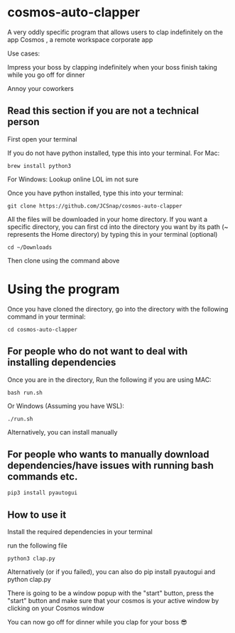 # cosmos-auto-clapper

A very oddly specific program that allows users to clap indefinitely on the app Cosmos , a remote workspace corporate app

Use cases:

Impress your boss by clapping indefinitely when your boss finish taking while you go off for dinner

Annoy your coworkers

## Read this section if you are not a technical person

First open your terminal

If you do not have python installed, type this into your terminal.
For Mac:

```
brew install python3
```

For Windows:
Lookup online LOL im not sure

Once you have python installed, type this into your terminal:

```
git clone https://github.com/JCSnap/cosmos-auto-clapper
```

All the files will be downloaded in your home directory. If you want a specific directory, you can first cd into the directory you want by its path (~ represents the Home directory) by typing this in your terminal (optional)

```
cd ~/Downloads
```

Then clone using the command above

# Using the program

Once you have cloned the directory, go into the directory with the following command in your terminal:

```
cd cosmos-auto-clapper
```

## For people who do not want to deal with installing dependencies

Once you are in the directory,
Run the following if you are using MAC:

```
bash run.sh
```

Or Windows (Assuming you have WSL):

```
./run.sh
```

Alternatively, you can install manually

## For people who wants to manually download dependencies/have issues with running bash commands etc.

```
pip3 install pyautogui
```

## How to use it

Install the required dependencies in your terminal

run the following file

```
python3 clap.py
```

Alternatively (or if you failed), you can also do pip install pyautogui and python clap.py

There is going to be a window popup with the "start" button, press the "start" button and make sure that your cosmos is your active window by clicking on your Cosmos window

You can now go off for dinner while you clap for your boss 😎
